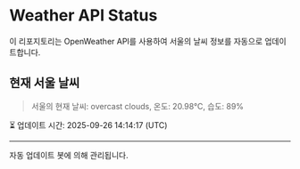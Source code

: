 
# Weather API Status

이 리포지토리는 OpenWeather API를 사용하여 서울의 날씨 정보를 자동으로 업데이트합니다.

## 현재 서울 날씨
> 서울의 현재 날씨: overcast clouds, 온도: 20.98°C, 습도: 89%

⏳ 업데이트 시간: 2025-09-26 14:14:17 (UTC)

---
자동 업데이트 봇에 의해 관리됩니다.
